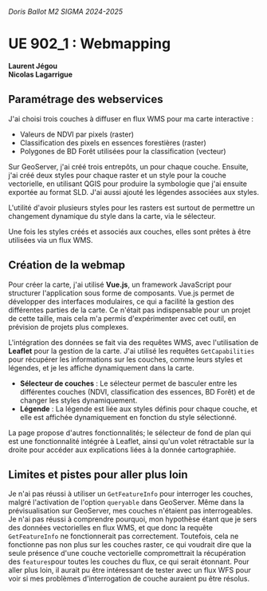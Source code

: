 _Doris Ballot M2 SIGMA 2024-2025_  

# UE 902_1 : Webmapping

**Laurent Jégou**  
**Nicolas Lagarrigue**

## Paramétrage des webservices

J'ai choisi trois couches à diffuser en flux WMS pour ma carte interactive :  

- Valeurs de NDVI par pixels (raster)
- Classification des pixels en essences forestières (raster)
- Polygones de BD Forêt utilisées pour la classification (vecteur)

Sur GeoServer, j'ai créé trois entrepôts, un pour chaque couche. Ensuite, j'ai créé deux styles pour chaque raster et un style pour la couche vectorielle, en utilisant QGIS pour produire la symbologie que j'ai ensuite exportée au format SLD. J'ai aussi ajouté les légendes associées aux styles.

L'utilité d'avoir plusieurs styles pour les rasters est surtout de permettre un changement dynamique du style dans la carte, via le sélecteur.

Une fois les styles créés et associés aux couches, elles sont prêtes à être utilisées via un flux WMS.

## Création de la webmap

Pour créer la carte, j'ai utilisé **Vue.js**, un framework JavaScript pour structurer l'application sous forme de composants. Vue.js permet de développer des interfaces modulaires, ce qui a facilité la gestion des différentes parties de la carte. Ce n'était pas indispensable pour un projet de cette taille, mais cela m'a permis d'expérimenter avec cet outil, en prévision de projets plus complexes.

L'intégration des données se fait via des requêtes WMS, avec l'utilisation de **Leaflet** pour la gestion de la carte. J'ai utilisé les requêtes `GetCapabilities` pour récupérer les informations sur les couches, comme leurs styles et légendes, et je les affiche dynamiquement dans la carte.

- **Sélecteur de couches** : Le sélecteur permet de basculer entre les différentes couches (NDVI, classification des essences, BD Forêt) et de changer les styles dynamiquement.
- **Légende** : La légende est liée aux styles définis pour chaque couche, et elle est affichée dynamiquement en fonction du style sélectionné.

La page propose d'autres fonctionnalités; le sélecteur de fond de plan qui est une fonctionnalité intégrée à Leaflet, ainsi qu'un volet rétractable sur la droite pour accéder aux explications liées à la donnée cartographiée.

## Limites et pistes pour aller plus loin

Je n'ai pas réussi à utiliser un `GetFeatureInfo` pour interroger les couches, malgré l'activation de l'option `queryable` dans GeoServer. Même dans la prévisualisation sur GeoServer, mes couches n'étaient pas interrogeables. Je n'ai pas réussi à comprendre pourquoi, mon hypothèse étant que je sers des données vectorielles en flux WMS, et que donc la requête `GetFeatureInfo` ne fonctionnerait pas correctement. Toutefois, cela ne fonctionne pas non plus sur les couches raster, ce qui voudrait dire que la seule présence d'une couche vectorielle compromettrait la récupération des `features`pour toutes les couches du flux, ce qui serait étonnant.
Pour aller plus loin, il aurait pu être intéressant de tester avec un flux WFS pour voir si mes problèmes d'interrogation de couche auraient pu être résolus. 


